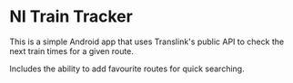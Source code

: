 # NI Train Tracker

This is a simple Android app that uses Translink's public API to check the next train times for a given route.

Includes the ability to add favourite routes for quick searching.
